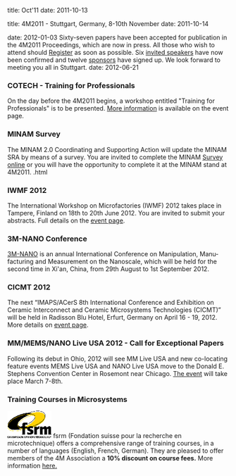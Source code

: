 title: Oct'11
date: 2011-10-13 

<!--break-->
title: 4M2011 - Stuttgart, Germany, 8-10th November
date: 2011-10-14 

date: 2012-01-03 
Sixty-seven papers have been accepted for publication in the 4M2011 Proceedings, which are now in press. All those who wish to attend should [Register](/conference/2011/Registration-fees) as soon as possible. Six [invited speakers](/conference/2011/Invited-Speakers-.html) have now been confirmed and twelve [sponsors](/conference/2011/Our-Sponsors.html) have signed up. We look forward to meeting you all in Stuttgart.
date: 2012-06-21 
### COTECH - Training for Professionals

On the day before the 4M2011 begins, a workshop entitled "Training for Professionals" is to be presented. [More information](/event/COTECH-Training-Professional.html) is available on the event page.
### MINAM Survey

The MINAM 2.0 Coordinating and Supporting Action will update the MINAM SRA by means of a survey. You are invited to complete the MINAM [Survey online](/content/MINAM-Surve/MINAM-Surve.html) or you will have the opportunity to complete it at the MINAM stand at 4M2011. .html
### IWMF 2012

The International Workshop on Microfactories (IWMF) 2012 takes place in Tampere, Finland on 18th to 20th June 2012. You are invited to submit your abstracts. Full details on the [event page](/event/IWMF-201.html). 
### 3M-NANO Conference

[3M-NANO](/event/3M-Nano-.html) is an annual International Conference on Manipulation, Manu­facturing and Measurement on the Nanoscale, which will be held for the second time in Xi'an, China, from 29th August to 1st September 2012.
### CICMT 2012

The next “IMAPS/ACerS 8th International Conference and Exhibition on Ceramic Interconnect and Ceramic Microsystems Technologies (CICMT)” will be held in Radisson Blu Hotel, Erfurt, Germany on April 16 - 19, 2012. More details on [event page](/event/CICMT-Conferenc.html).  
### MM/MEMS/NANO Live USA 2012 - Call for Exceptional Papers

Following its debut in Ohio, 2012 will see MM Live USA and new co-locating feature events MEMS Live USA and NANO Live USA move to the Donald E. Stephens Convention Center in Rosemont near Chicago. [The event](/event/MMMEMSNANO-Live-USA-201.html) will take place March 7-8th.
### Training Courses in Microsystems

![FSRM](/images/FSRM_LOGO_web.gif)
fsrm (Fondation suisse pour la recherche en microtechnique) offers a comprehensive range of training courses, in a number of languages (English, French, German). They are pleased to offer members of the 4M Association a <b>10% discount on course fees.</b> More information [here.](/content/fsrm-training-course/fsrm-training-course.html)